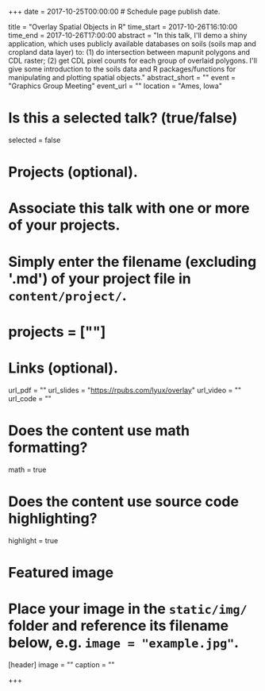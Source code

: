 +++
date = 2017-10-25T00:00:00  # Schedule page publish date.

title = "Overlay Spatial Objects in R"
time_start = 2017-10-26T16:10:00
time_end = 2017-10-26T17:00:00
abstract = "In this talk, I'll demo a shiny application, which uses publicly available databases on soils (soils map and cropland data layer) to: (1) do intersection between mapunit polygons and CDL raster; (2) get CDL pixel counts for each group of overlaid polygons. I'll give some introduction to the soils data and R packages/functions for manipulating and plotting spatial objects."
abstract_short = ""
event = "Graphics Group Meeting"
event_url = ""
location = "Ames, Iowa"

# Is this a selected talk? (true/false)
selected = false

# Projects (optional).
#   Associate this talk with one or more of your projects.
#   Simply enter the filename (excluding '.md') of your project file in `content/project/`.
# projects = [""]

# Links (optional).
url_pdf = ""
url_slides = "https://rpubs.com/lyux/overlay"
url_video = ""
url_code = ""

# Does the content use math formatting?
math = true

# Does the content use source code highlighting?
highlight = true

# Featured image
# Place your image in the `static/img/` folder and reference its filename below, e.g. `image = "example.jpg"`.
[header]
image = ""
caption = ""

+++
